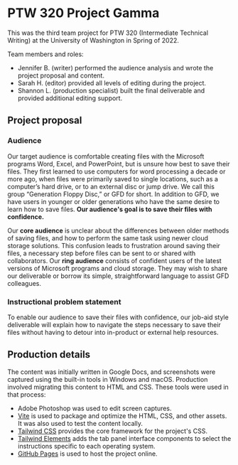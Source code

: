 # PTW 320 Project Gamma

This was the third team project for PTW 320 (Intermediate Technical Writing) at the University of Washington in Spring of 2022.

Team members and roles:

- Jennifer B. (writer) performed the audience analysis and wrote the project proposal and content.
- Sarah H. (editor) provided all levels of editing during the project.
- Shannon L. (production specialist) built the final deliverable and provided additional editing support.

## Project proposal

### Audience

Our target audience is comfortable creating files with the Microsoft programs Word, Excel, and PowerPoint, but is unsure how best to save their files. They first learned to use computers for word processing a decade or more ago, when files were primarily saved to single locations, such as a computer’s hard drive, or to an external disc or jump drive. We call this group &ldquo;Generation Floppy Disc,&rdquo; or GFD for short. In addition to GFD, we have users in younger or older generations who have the same desire to learn how to save files. **Our audience's goal is to save their files with confidence.**

Our **core audience** is unclear about the differences between older methods of saving files, and how to perform the same task using newer cloud storage solutions. This confusion leads to frustration around saving their files, a necessary step before files can be sent to or shared with collaborators. Our **ring audience** consists of confident users of the latest versions of Microsoft programs and cloud storage. They may wish to share our deliverable or borrow its simple, straightforward language to assist GFD colleagues.

### Instructional problem statement

To enable our audience to save their files with confidence, our job-aid style deliverable will explain how to navigate the steps necessary to save their files without having to detour into in-product or external help resources.

## Production details

The content was initially written in Google Docs, and screenshots were captured using the built-in tools in Windows and macOS. Production involved migrating this content to HTML and CSS. These tools were used in that process:

- Adobe Photoshop was used to edit screen captures.
- [Vite](https://vitejs.dev/) is used to package and optimize the HTML, CSS, and other assets. It was also used to test the content locally.
- [Tailwind CSS](https://tailwindcss.com) provides the core framework for the project's CSS.
- [Tailwind Elements](https://tailwind-elements.com) adds the tab panel interface components to select the instructions specific to each operating system.
- [GitHub Pages](https://pages.github.com) is used to host the project online.
